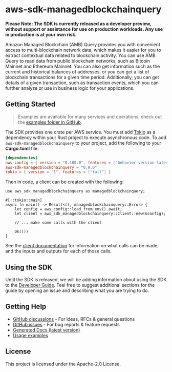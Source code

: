 # aws-sdk-managedblockchainquery

**Please Note: The SDK is currently released as a developer preview, without support or assistance for use
on production workloads. Any use in production is at your own risk.**

Amazon Managed Blockchain (AMB) Query provides you with convenient access to multi-blockchain network data, which makes it easier for you to extract contextual data related to blockchain activity. You can use AMB Query to read data from public blockchain networks, such as Bitcoin Mainnet and Ethereum Mainnet. You can also get information such as the current and historical balances of addresses, or you can get a list of blockchain transactions for a given time period. Additionally, you can get details of a given transaction, such as transaction events, which you can further analyze or use in business logic for your applications.

## Getting Started

> Examples are available for many services and operations, check out the
> [examples folder in GitHub](https://github.com/awslabs/aws-sdk-rust/tree/main/examples).

The SDK provides one crate per AWS service. You must add [Tokio](https://crates.io/crates/tokio)
as a dependency within your Rust project to execute asynchronous code. To add `aws-sdk-managedblockchainquery` to
your project, add the following to your **Cargo.toml** file:

```toml
[dependencies]
aws-config = { version = "0.100.0", features = ["behavior-version-latest"] }
aws-sdk-managedblockchainquery = "0.9.0"
tokio = { version = "1", features = ["full"] }
```

Then in code, a client can be created with the following:

```rust,no_run
use aws_sdk_managedblockchainquery as managedblockchainquery;

#[::tokio::main]
async fn main() -> Result<(), managedblockchainquery::Error> {
    let config = aws_config::load_from_env().await;
    let client = aws_sdk_managedblockchainquery::Client::new(&config);

    // ... make some calls with the client

    Ok(())
}
```

See the [client documentation](https://docs.rs/aws-sdk-managedblockchainquery/latest/aws_sdk_managedblockchainquery/client/struct.Client.html)
for information on what calls can be made, and the inputs and outputs for each of those calls.

## Using the SDK

Until the SDK is released, we will be adding information about using the SDK to the
[Developer Guide](https://docs.aws.amazon.com/sdk-for-rust/latest/dg/welcome.html). Feel free to suggest
additional sections for the guide by opening an issue and describing what you are trying to do.

## Getting Help

* [GitHub discussions](https://github.com/awslabs/aws-sdk-rust/discussions) - For ideas, RFCs & general questions
* [GitHub issues](https://github.com/awslabs/aws-sdk-rust/issues/new/choose) - For bug reports & feature requests
* [Generated Docs (latest version)](https://awslabs.github.io/aws-sdk-rust/)
* [Usage examples](https://github.com/awslabs/aws-sdk-rust/tree/main/examples)

## License

This project is licensed under the Apache-2.0 License.

